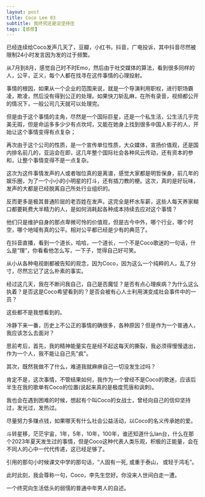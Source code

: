 ```yaml
---
layout: post
title: Coco Lee 03
subtitle: 我终究还是没坚持住
tags: [感想]
---
```



已经连续给Coco发声几天了，豆瓣，小红书，抖音，广电投诉，其中抖音尽然被限制24小时发言因为发的过于频繁。

从7月到8月，感觉自己时不时Emo，然后由于社交媒体的算法，看到很多同样的人，公平，正义，每个人都在找寻在这件事情的心理投射。


事情的根因，如果从一个企业的范围来说，就是一个导演利用职权，进行职场霸凌，欺凌，然后没有得到公正的处理。如果快刀斩乱麻，在所有录音，视频都公开的情况下，一般公司几天就可以处理完。

但是由于这个事情的主角，尽然是一个国际巨星，还是一个私生活，公生活几乎完美无瑕，但是命运多多少少有点坎坷，又能在她身上找到很多中国人影子的人，开始让这个事情变得有点复杂；

再次由于这个公司的性质，是一个宣传单位性质，大众媒体，宣扬价值观，还是国内排名前几的，亚运会在即，这几年整个国际社会各种风云传动，还有资本的参和，让整个事情变得不是一点复杂。

这次为这件事情发声的人或者咖位真的是离谱，感觉大家都是明哲保身，前几年的娱乐圈，为了一个小小的小明星的打斗，还有插刀教的梗。这次，真的是好玩味，发声的大都是已经脱离自己所处行业组织的。

反而更多是极其普通阶层的老百姓在发声。这完全是杯水车薪，这些人每天养家糊口都要耗费大半精力的人，是如何消耗起各种成本持续去应对这个事情？

他们只是维护自身的那点卑微可怜的价值观，但是古今中外，哪个行业，哪个时空，哪个地域有真的公平。相对公平都已经是少有的典范了。

在抖音直播，看到一个道长，哈哈，一个道长，一个不是Coco歌迷的一句话，什么是“理”，你看看他怎么写，一下子，觉得自己好可笑。

从小从各种电视剧都被告知的观念，因为Coco，因为这么一个纯粹的人，乱了分寸，尽然忘记了这么朴素的事实。


经过这几天，我在不断问我自己，自己是否魔怔？是否有点心理疾病？为什么这么执着？是否这是Coco希望看到的？是否会被有心人士利用演变成社会事件中的一员？

这些都不是我想看到的。

冷静下来一番，历史上不公正的事情的确很多，各种原因？但是作为一个普通人，我应该怎么去面对？

思前考后，首先，我的精神能量实在是经不起这每天的撕裂，我必须得慢慢退出，作为一个人，我不能让自己先"疯"。

其次，既然我做不了什么，难道我就麻痹自己一切没发生过吗？

肯定不是，这次事情，不管结果如何，我作为一个曾经不是Coco的歌迷，应该后半生在我的歌单有Coco的位置(说起来真的是极度荒唐和讽刺)。

我也会在遇到困难的时候，想起有个叫Coco的女战士，曾经向自己的信仰坚持过，发光过，发热过。

尽量努力多赚点钱，如果哪天有什么社会公益活动，以Coco的名义传承她的爱。


斗转星移，茫茫宇宙，1年，5年，10年，100年，谁还知道什么lan台，什么在那个2023年夏天发生过的事情，但是Coco这种代表人类乐观，积极的正能量，会在不同人的心中一代代传递，这已经足够了。

引用的那句小时候课文中学的那句话，“人固有一死, 或重于泰山， 或轻于鸿毛”。

此时此刻，我会尊称一句，Coco，李先生您好。你没来人世间白走一遭。



一个终究向生活低头的弱懦的普通中年男人的自述。



